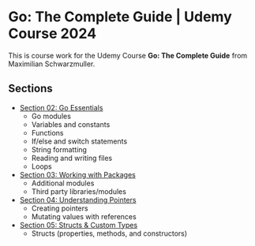# Go: The Complete Guide | Udemy Course 2024

This is course work for the Udemy Course **Go: The Complete Guide** from Maximilian Schwarzmuller.

## Sections

- [Section 02: Go Essentials](https://github.com/sbolande/go-the-complete-guide/tree/section02)
  - Go modules
  - Variables and constants
  - Functions
  - If/else and switch statements
  - String formatting
  - Reading and writing files
  - Loops
- [Section 03: Working with Packages](https://github.com/sbolande/go-the-complete-guide/tree/section03)
  - Additional modules
  - Third party libraries/modules
- [Section 04: Understanding Pointers](https://github.com/sbolande/go-the-complete-guide/tree/section04)
  - Creating pointers
  - Mutating values with references
- [Section 05: Structs & Custom Types](https://github.com/sbolande/go-the-complete-guide/tree/section05)
  - Structs (properties, methods, and constructors)
